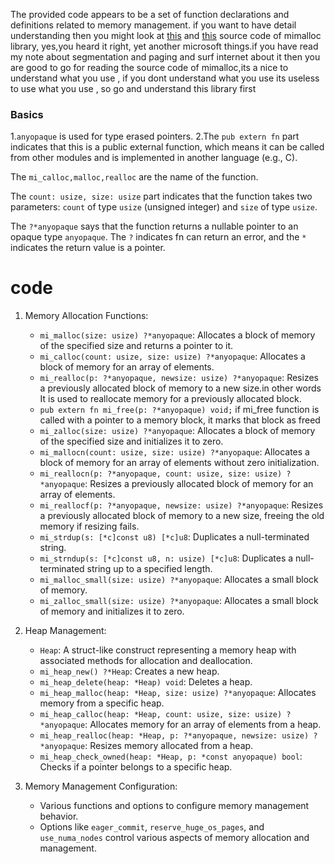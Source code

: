 The provided code appears to be a set of function declarations and definitions related to memory management. if you want to have detail understanding then you might look at [this](https://github.com/microsoft/mimalloc) and  [this](https://microsoft.github.io/mimalloc/) source code of mimalloc library, yes,you heard it right, yet another microsoft things.if you have read my note about segmentation and paging and surf internet about it then you are good to go for reading the source code of mimalloc,its a nice to understand what you use , if you dont understand what you use its useless to use what you use , so go and understand this library first 

### Basics
1.`anyopaque` is used for type erased pointers.
2.The `pub extern fn` part indicates that this is a public external function, which means it can be called from other modules and is implemented in another language (e.g., C).

The `mi_calloc,malloc,realloc` are the name of the function.

The `count: usize, size: usize` part indicates that the function takes two parameters: `count` of type `usize` (unsigned integer) and `size` of type `usize`.

The `?*anyopaque` says that the function returns a nullable pointer to an opaque type `anyopaque`. The `?` indicates fn can return an error, and the `*` indicates the return value is a pointer.



# code 
1. Memory Allocation Functions:
   - `mi_malloc(size: usize) ?*anyopaque`: Allocates a block of memory of the specified size and returns a pointer to it.  
   - `mi_calloc(count: usize, size: usize) ?*anyopaque`: Allocates a block of memory for an array of elements.
   - `mi_realloc(p: ?*anyopaque, newsize: usize) ?*anyopaque`: Resizes a previously allocated block of memory to a new size.in other words It is used to reallocate memory for a previously allocated block. 
   - `pub extern fn mi_free(p: ?*anyopaque) void;` if mi_free function is called with a pointer to a memory block, it marks that block as freed
   - `mi_zalloc(size: usize) ?*anyopaque`: Allocates a block of memory of the specified size and initializes it to zero.
   - `mi_mallocn(count: usize, size: usize) ?*anyopaque`: Allocates a block of memory for an array of elements without zero initialization.
   - `mi_reallocn(p: ?*anyopaque, count: usize, size: usize) ?*anyopaque`: Resizes a previously allocated block of memory for an array of elements.
   - `mi_reallocf(p: ?*anyopaque, newsize: usize) ?*anyopaque`: Resizes a previously allocated block of memory to a new size, freeing the old memory if resizing fails.
   - `mi_strdup(s: [*c]const u8) [*c]u8`: Duplicates a null-terminated string.
   - `mi_strndup(s: [*c]const u8, n: usize) [*c]u8`: Duplicates a null-terminated string up to a specified length.
   - `mi_malloc_small(size: usize) ?*anyopaque`: Allocates a small block of memory.
   - `mi_zalloc_small(size: usize) ?*anyopaque`: Allocates a small block of memory and initializes it to zero.

2. Heap Management:
   - `Heap`: A struct-like construct representing a memory heap with associated methods for allocation and deallocation.
   - `mi_heap_new() ?*Heap`: Creates a new heap.
   - `mi_heap_delete(heap: *Heap) void`: Deletes a heap.
   - `mi_heap_malloc(heap: *Heap, size: usize) ?*anyopaque`: Allocates memory from a specific heap.
   - `mi_heap_calloc(heap: *Heap, count: usize, size: usize) ?*anyopaque`: Allocates memory for an array of elements from a heap.
   - `mi_heap_realloc(heap: *Heap, p: ?*anyopaque, newsize: usize) ?*anyopaque`: Resizes memory allocated from a heap.
   - `mi_heap_check_owned(heap: *Heap, p: *const anyopaque) bool`: Checks if a pointer belongs to a specific heap.

3. Memory Management Configuration:
   - Various functions and options to configure memory management behavior.
   - Options like `eager_commit`, `reserve_huge_os_pages`, and `use_numa_nodes` control various aspects of memory allocation and management.


